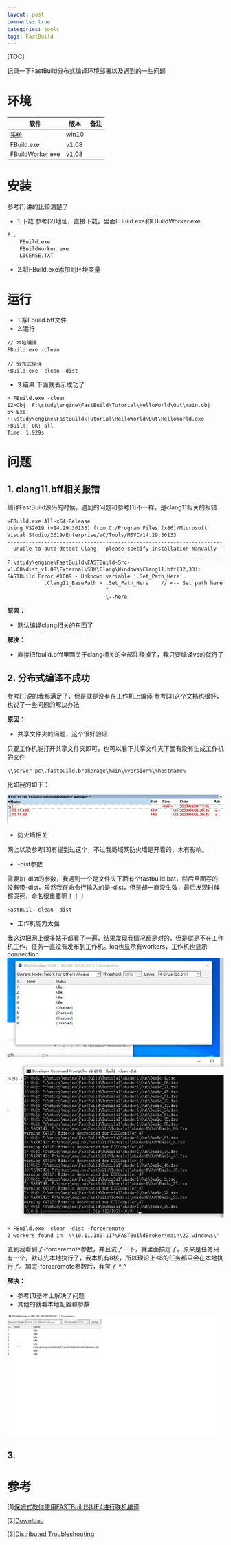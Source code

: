 ```yaml
---
layout: post
comments: true
categories: tools
tags: FastBuild
---
```

[TOC]

记录一下FastBuild分布式编译环境部署以及遇到的一些问题


# 环境

|软件|版本|备注|
|---|---|---|
|系统|win10||
|FBuild.exe|v1.08||
|FBuildWorker.exe|v1.08||

# 安装
参考[1]讲的比较清楚了

* 1.下载
参考[2]地址，直接下载。里面FBuild.exe和FBuildWorker.exe
```
F:.
    FBuild.exe
    FBuildWorker.exe
    LICENSE.TXT
```

* 2.将FBuild.exe添加到环境变量



# 运行

* 1.写Fbuild.bff文件
* 2.运行
```
// 本地编译
FBuild.exe -clean

// 分布式编译
FBuild.exe -clean -dist
```

* 3.结果
下面就表示成功了
```
> FBuild.exe -clean
12>Obj: F:\study\engine\FastBuild\Tutorial\HelloWorld\Out\main.obj
6> Exe: F:\study\engine\FastBuild\Tutorial\HelloWorld\Out\HelloWorld.exe
FBuild: OK: all
Time: 1.929s
```

# 问题

## 1. clang11.bff相关报错
编译FastBuild源码的时候，遇到的问题和参考[1]不一样，是clang11相关的报错
```
>FBuild.exe All-x64-Release
Using VS2019 (v14.29.30133) from C:/Program Files (x86)/Microsoft Visual Studio/2019/Enterprise/VC/Tools/MSVC/14.29.30133
----------------------------------------------------------------------
- Unable to auto-detect Clang - please specify installation manually -
----------------------------------------------------------------------
F:\study\engine\FastBuild\FASTBuild-Src-v1.08\dist_v1.08\External\SDK\Clang\Windows\Clang11.bff(32,33): FASTBuild Error #1009 - Unknown variable '.Set_Path_Here'.
            .Clang11_BasePath = .Set_Path_Here    // <-- Set path here
                                ^
                                \--here
```

**原因：**
* 默认编译clang相关的东西了

**解决：**
* 直接把fbuild.bfff里面关于clang相关的全部注释掉了，我只要编译vs的就行了

## 2. 分布式编译不成功
参考[1]说的我都满足了，但是就是没有在工作机上编译
参考[3]这个文档也很好，也说了一些问题的解决办法

**原因：**
* 共享文件夹的问题，这个很好验证

只要工作机能打开共享文件夹即可，也可以看下共享文件夹下面有没有生成工作机的文件
```
\\server-pc\.fastbuild.brokerage\main\%version%\%hostname%
```
比如我的如下：

![share directory](../img/share%20directory.jpg)


* 防火墙相关

网上以及参考[3]有提到过这个，不过我局域网防火墙是开着的，木有影响。

* -dist参数

需要加-dist的参数，我遇到一个是文件夹下面有个fastbuild.bat，然后里面写的没有带-dist，虽然我在命令行输入的是-dist，但是却一直没生效，最后发现时候都哭死，命名很重要啊！！！
```
FastBuil -clean -dist
```

* 工作机能力太强

我这边把网上很多帖子都看了一遍，结果发现我情况都是对的，但是就是不在工作机工作，任务一直没有发布到工作机。log也显示有workers，工作机也显示connection
![connection](../img/fast%20build%20connection.png)
```
> FBuild.exe -clean -dist -forceremote
2 workers found in '\\10.11.180.117\FASTBuildBroker\main\22.windows\'
```

直到我看到了-forceremote参数，并且试了一下，就里面搞定了。原来是任务只有一个，默认先本地执行了，我本机有8核，所以理论上<8的任务都只会在本地执行了。加完-forceremote参数后，我笑了 ^_^



**解决：**
* 参考[1]基本上解决了问题
* 其他的就看本地配置和参数

![remote worker](../img/remote%20worker.jpg)

## 3.

# 参考
[1][保姆式教你使用FASTBuild对UE4进行联机编译](https://zhuanlan.zhihu.com/p/158400394)

[2][Download](https://fastbuild.org/docs/download.html)

[3][Distributed Troubleshooting](https://fastbuild.org/docs/troubleshooting/distribution.html)
